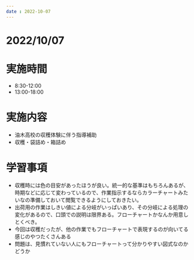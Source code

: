 ```yaml
---
date : 2022-10-07
---
```


# 2022/10/07

# 実施時間
- 8:30-12:00
- 13:00-18:00

# 実施内容
- 油木高校の収穫体験に伴う指導補助
- 収穫・袋詰め・箱詰め

# 学習事項
- 収穫時には色の目安があったほうが良い。統一的な基準はもちろんあるが、時期などに応じて変わっているので、作業指示するならカラーチャートみたいなの準備しておいて閲覧できるようにしておきたい。
- 出荷用の作業はしきい値による分岐がいっぱいあり、その分岐による処理の変化があるので、口頭での説明は限界ある。フローチャートかなんか用意しとくべき。
- 今回は収穫だったが、他の作業でもフローチャートで表現するのが向いてる感じのやつたくさんある
- 問題は、見慣れていない人にもフローチャートって分かりやすい図式なのかどうか